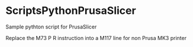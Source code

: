 # ScriptsPythonPrusaSlicer
Sample pythton script for PrusaSlicer

Replace the M73 P R instruction into a M117 line for non Prusa MK3 printer

